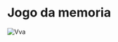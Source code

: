 # Jogo da memoria
![Vva](https://user-images.githubusercontent.com/92586786/184545749-43536ef0-3e7a-43b1-b439-9f1f85507829.jpg)
